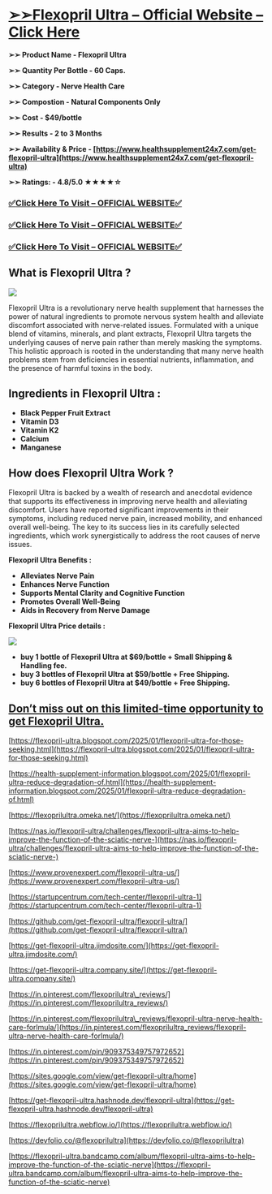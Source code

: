 # **[➢➢Flexopril Ultra – Official Website – Click Here](https://www.healthsupplement24x7.com/get-flexopril-ultra)**

**➢➢ Product Name - Flexopril Ultra**

**➢➢ Quantity Per Bottle - 60 Caps.**

**➢➢ Category - Nerve Health Care**

**➢➢ Compostion - Natural Components Only**

**➢➢ Cost - $49/bottle**

**➢➢ Results - 2 to 3 Months**

**➢➢ Availability & Price - [https://www.healthsupplement24x7.com/get-flexopril-ultra](https://www.healthsupplement24x7.com/get-flexopril-ultra)**

**➢➢ Ratings: - 4.8/5.0 ★★★★☆**

### [✅**Click Here To Visit – OFFICIAL WEBSITE**✅](https://www.healthsupplement24x7.com/get-flexopril-ultra)

### [✅**Click Here To Visit – OFFICIAL WEBSITE**✅](https://www.healthsupplement24x7.com/get-flexopril-ultra)

### [✅**Click Here To Visit – OFFICIAL WEBSITE**✅](https://www.healthsupplement24x7.com/get-flexopril-ultra)

## **What is Flexopril Ultra ?**

**[![](https://blogger.googleusercontent.com/img/b/R29vZ2xl/AVvXsEiV0kFI8dwLpmrohKqEkE0-IlAcMHwdhbXYzuTECKaOyUs4xqyRmmKsEnFn9JuCt6s1gG7DTIWUVNdYZBiYzi8T881xZhtIHKSIOvfof6oLWkOs7zTp29tyLTRnJhGTSCwuXlWu9Td5Qauvco9aG7odIewtP5tMiCDQDfL9dwLVFLXG2AcFVyG4Rhss_IKs/w640-h266/Flexopril%20Ultra%201.png)](https://www.healthsupplement24x7.com/get-flexopril-ultra)**

Flexopril Ultra is a revolutionary nerve health supplement that harnesses the power of natural ingredients to promote nervous system health and alleviate discomfort associated with nerve-related issues. Formulated with a unique blend of vitamins, minerals, and plant extracts, Flexopril Ultra targets the underlying causes of nerve pain rather than merely masking the symptoms. This holistic approach is rooted in the understanding that many nerve health problems stem from deficiencies in essential nutrients, inflammation, and the presence of harmful toxins in the body.

## **Ingredients in Flexopril Ultra** :

- **Black Pepper Fruit Extract**
- **Vitamin D3**
- **Vitamin K2**
- **Calcium**
- **Manganese**

## **How does Flexopril Ultra Work ?**

Flexopril Ultra is backed by a wealth of research and anecdotal evidence that supports its effectiveness in improving nerve health and alleviating discomfort. Users have reported significant improvements in their symptoms, including reduced nerve pain, increased mobility, and enhanced overall well-being. The key to its success lies in its carefully selected ingredients, which work synergistically to address the root causes of nerve issues.

**Flexopril Ultra Benefits :**

- **Alleviates Nerve Pain**
- **Enhances Nerve Function**
- **Supports Mental Clarity and Cognitive Function**
- **Promotes Overall Well-Being**
- **Aids in Recovery from Nerve Damage**

**Flexopril Ultra Price details :**

**[![](https://blogger.googleusercontent.com/img/b/R29vZ2xl/AVvXsEhoA0CyDLiQPYv32Ip13luqp-ILmQ1Ot7MybLIXW6UPnslXvasMwpPXNuBRdMFUp1kFUZIiT4eeSniNmKGeeGOMq3zfWKQ_0HmoqqHzviPhtBeTAKo0qTVFWlUI4EgXMl-dJPxsg3iB8UOTrBbkSZuhnZ4D2G30UbpZ87HOYEB2OhyBw9j6rfMt5CVHOPht/w551-h470/Screenshot%202025-01-31%20at%2009-52-16%20Flexopril%20Ultra.png)](https://www.healthsupplement24x7.com/get-flexopril-ultra)**

- **buy 1 bottle of Flexopril Ultra at $69/bottle + Small Shipping & Handling fee.**
- **buy 3 bottles of Flexopril Ultra at $59/bottle + Free Shipping.**
- **buy 6 bottles of Flexopril Ultra at $49/bottle + Free Shipping.**

## **[Don’t miss out on this limited-time opportunity to get Flexopril Ultra.](https://www.healthsupplement24x7.com/get-flexopril-ultra)**

[https://flexopril-ultra.blogspot.com/2025/01/flexopril-ultra-for-those-seeking.html](https://flexopril-ultra.blogspot.com/2025/01/flexopril-ultra-for-those-seeking.html)

[https://health-supplement-information.blogspot.com/2025/01/flexopril-ultra-reduce-degradation-of.html](https://health-supplement-information.blogspot.com/2025/01/flexopril-ultra-reduce-degradation-of.html)

[https://flexoprilultra.omeka.net/](https://flexoprilultra.omeka.net/)

[https://nas.io/flexopril-ultra/challenges/flexopril-ultra-aims-to-help-improve-the-function-of-the-sciatic-nerve-](https://nas.io/flexopril-ultra/challenges/flexopril-ultra-aims-to-help-improve-the-function-of-the-sciatic-nerve-)

[https://www.provenexpert.com/flexopril-ultra-us/](https://www.provenexpert.com/flexopril-ultra-us/)

[https://startupcentrum.com/tech-center/flexopril-ultra-1](https://startupcentrum.com/tech-center/flexopril-ultra-1)

[https://github.com/get-flexopril-ultra/flexopril-ultra/](https://github.com/get-flexopril-ultra/flexopril-ultra/)

[https://get-flexopril-ultra.jimdosite.com/](https://get-flexopril-ultra.jimdosite.com/)

[https://get-flexopril-ultra.company.site/](https://get-flexopril-ultra.company.site/)

[https://in.pinterest.com/flexoprilultra\_reviews/](https://in.pinterest.com/flexoprilultra_reviews/)

[https://in.pinterest.com/flexoprilultra\_reviews/flexopril-ultra-nerve-health-care-forlmula/](https://in.pinterest.com/flexoprilultra_reviews/flexopril-ultra-nerve-health-care-forlmula/)

[https://in.pinterest.com/pin/909375349757972652](https://in.pinterest.com/pin/909375349757972652)

[https://sites.google.com/view/get-flexopril-ultra/home](https://sites.google.com/view/get-flexopril-ultra/home)

[https://get-flexopril-ultra.hashnode.dev/flexopril-ultra](https://get-flexopril-ultra.hashnode.dev/flexopril-ultra)

[https://flexoprilultra.webflow.io/](https://flexoprilultra.webflow.io/)

[https://devfolio.co/@flexoprilultra](https://devfolio.co/@flexoprilultra)

[https://flexopril-ultra.bandcamp.com/album/flexopril-ultra-aims-to-help-improve-the-function-of-the-sciatic-nerve](https://flexopril-ultra.bandcamp.com/album/flexopril-ultra-aims-to-help-improve-the-function-of-the-sciatic-nerve)
